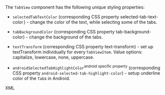 The `TabView` component has the following unique styling properties:

* `selectedTabTextColor` (corresponding CSS property selected-tab-text-color ) - change the color of the text, while selecting some of the tabs.

* `tabBackgroundColor` (corresponding CSS property tab-background-color) - change the background of the tabs.

* `textTransform` (corresponding CSS property text-transform) - set up textTransform individually for every `TabViewItem`. Value options: capitalize, lowercase, none, uppercase.

* `androidSelectedTabHighlightColor`<sup>android specific property</sup> (corresponding CSS property `android-selected-tab-highlight-color`) - setup underline color of the `Tab`s in Android.

XML
<snippet id='tab-view-styling-ng-html'/>
